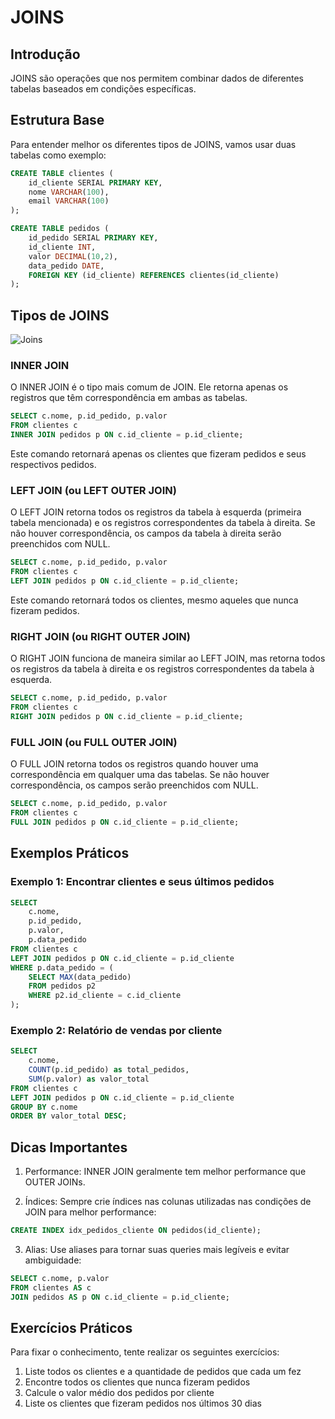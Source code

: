 # JOINS

## Introdução

JOINS são operações que nos permitem combinar dados de diferentes tabelas baseados em condições específicas.

## Estrutura Base

Para entender melhor os diferentes tipos de JOINS, vamos usar duas tabelas como exemplo:

```sql
CREATE TABLE clientes (
    id_cliente SERIAL PRIMARY KEY,
    nome VARCHAR(100),
    email VARCHAR(100)
);

CREATE TABLE pedidos (
    id_pedido SERIAL PRIMARY KEY,
    id_cliente INT,
    valor DECIMAL(10,2),
    data_pedido DATE,
    FOREIGN KEY (id_cliente) REFERENCES clientes(id_cliente)
);
```

## Tipos de JOINS

![Joins](https://neon.tech/postgresqltutorial/PostgreSQL-Joins.png)

### INNER JOIN

O INNER JOIN é o tipo mais comum de JOIN. Ele retorna apenas os registros que têm correspondência em ambas as tabelas.

```sql
SELECT c.nome, p.id_pedido, p.valor
FROM clientes c
INNER JOIN pedidos p ON c.id_cliente = p.id_cliente;
```

Este comando retornará apenas os clientes que fizeram pedidos e seus respectivos pedidos.

### LEFT JOIN (ou LEFT OUTER JOIN)

O LEFT JOIN retorna todos os registros da tabela à esquerda (primeira tabela mencionada) e os registros correspondentes da tabela à direita. Se não houver correspondência, os campos da tabela à direita serão preenchidos com NULL.

```sql
SELECT c.nome, p.id_pedido, p.valor
FROM clientes c
LEFT JOIN pedidos p ON c.id_cliente = p.id_cliente;
```

Este comando retornará todos os clientes, mesmo aqueles que nunca fizeram pedidos.

### RIGHT JOIN (ou RIGHT OUTER JOIN)

O RIGHT JOIN funciona de maneira similar ao LEFT JOIN, mas retorna todos os registros da tabela à direita e os registros correspondentes da tabela à esquerda.

```sql
SELECT c.nome, p.id_pedido, p.valor
FROM clientes c
RIGHT JOIN pedidos p ON c.id_cliente = p.id_cliente;
```

### FULL JOIN (ou FULL OUTER JOIN)

O FULL JOIN retorna todos os registros quando houver uma correspondência em qualquer uma das tabelas. Se não houver correspondência, os campos serão preenchidos com NULL.

```sql
SELECT c.nome, p.id_pedido, p.valor
FROM clientes c
FULL JOIN pedidos p ON c.id_cliente = p.id_cliente;
```

## Exemplos Práticos

### Exemplo 1: Encontrar clientes e seus últimos pedidos

```sql
SELECT 
    c.nome,
    p.id_pedido,
    p.valor,
    p.data_pedido
FROM clientes c
LEFT JOIN pedidos p ON c.id_cliente = p.id_cliente
WHERE p.data_pedido = (
    SELECT MAX(data_pedido)
    FROM pedidos p2
    WHERE p2.id_cliente = c.id_cliente
);
```

### Exemplo 2: Relatório de vendas por cliente

```sql
SELECT 
    c.nome,
    COUNT(p.id_pedido) as total_pedidos,
    SUM(p.valor) as valor_total
FROM clientes c
LEFT JOIN pedidos p ON c.id_cliente = p.id_cliente
GROUP BY c.nome
ORDER BY valor_total DESC;
```

## Dicas Importantes

1. Performance: INNER JOIN geralmente tem melhor performance que OUTER JOINs.

2. Índices: Sempre crie índices nas colunas utilizadas nas condições de JOIN para melhor performance:
```sql
CREATE INDEX idx_pedidos_cliente ON pedidos(id_cliente);
```

3. Alias: Use aliases para tornar suas queries mais legíveis e evitar ambiguidade:
```sql
SELECT c.nome, p.valor
FROM clientes AS c
JOIN pedidos AS p ON c.id_cliente = p.id_cliente;
```

## Exercícios Práticos

Para fixar o conhecimento, tente realizar os seguintes exercícios:

1. Liste todos os clientes e a quantidade de pedidos que cada um fez
2. Encontre todos os clientes que nunca fizeram pedidos
3. Calcule o valor médio dos pedidos por cliente
4. Liste os clientes que fizeram pedidos nos últimos 30 dias
